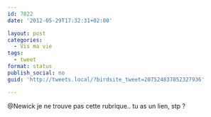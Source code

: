 ```yaml
---
id: 7822
date: '2012-05-29T17:32:31+02:00'

layout: post
categories:
  - Vis ma vie
tags:
  - tweet
format: status
publish_social: no
guid: 'http://tweets.local/?birdsite_tweet=207524837852327936'

---
```


@Newick je ne trouve pas cette rubrique.. tu as un lien, stp ?